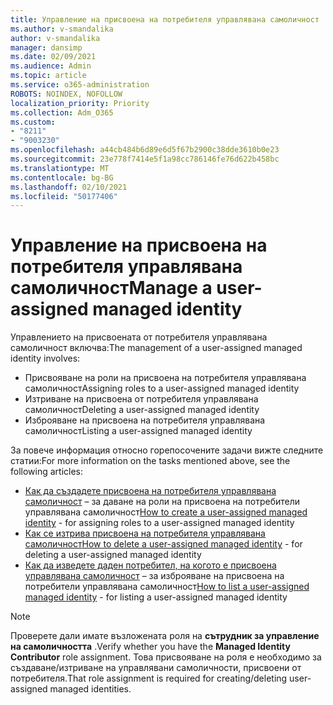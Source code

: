 ```yaml
---
title: Управление на присвоена на потребителя управлявана самоличност
ms.author: v-smandalika
author: v-smandalika
manager: dansimp
ms.date: 02/09/2021
ms.audience: Admin
ms.topic: article
ms.service: o365-administration
ROBOTS: NOINDEX, NOFOLLOW
localization_priority: Priority
ms.collection: Adm_O365
ms.custom:
- "8211"
- "9003230"
ms.openlocfilehash: a44cb484b6d89e6d5f67b2900c38dde3610b0e23
ms.sourcegitcommit: 23e778f7414e5f1a98cc786146fe76d622b458bc
ms.translationtype: MT
ms.contentlocale: bg-BG
ms.lasthandoff: 02/10/2021
ms.locfileid: "50177406"
---
```

# <a name="manage-a-user-assigned-managed-identity"></a><span data-ttu-id="101c9-102">Управление на присвоена на потребителя управлявана самоличност</span><span class="sxs-lookup"><span data-stu-id="101c9-102">Manage a user-assigned managed identity</span></span>

<span data-ttu-id="101c9-103">Управлението на присвоената от потребителя управлявана самоличност включва:</span><span class="sxs-lookup"><span data-stu-id="101c9-103">The management of a user-assigned managed identity involves:</span></span>

- <span data-ttu-id="101c9-104">Присвояване на роли на присвоена на потребителя управлявана самоличност</span><span class="sxs-lookup"><span data-stu-id="101c9-104">Assigning roles to a user-assigned managed identity</span></span>
- <span data-ttu-id="101c9-105">Изтриване на присвоена от потребителя управлявана самоличност</span><span class="sxs-lookup"><span data-stu-id="101c9-105">Deleting a user-assigned managed identity</span></span>
- <span data-ttu-id="101c9-106">Изброяване на присвоена на потребителя управлявана самоличност</span><span class="sxs-lookup"><span data-stu-id="101c9-106">Listing a user-assigned managed identity</span></span>

<span data-ttu-id="101c9-107">За повече информация относно горепосочените задачи вижте следните статии:</span><span class="sxs-lookup"><span data-stu-id="101c9-107">For more information on the tasks mentioned above, see the following articles:</span></span>

- <span data-ttu-id="101c9-108">[Как да създадете присвоена на потребителя управлявана самоличност](https://docs.microsoft.com/azure/active-directory/managed-identities-azure-resources/how-to-manage-ua-identity-portal) – за даване на роли на присвоена на потребители управлявана самоличност</span><span class="sxs-lookup"><span data-stu-id="101c9-108">[How to create a user-assigned managed identity](https://docs.microsoft.com/azure/active-directory/managed-identities-azure-resources/how-to-manage-ua-identity-portal) - for assigning roles to a user-assigned managed identity</span></span>
- <span data-ttu-id="101c9-109">[Как се изтрива присвоена на потребителя управлявана самоличност](https://docs.microsoft.com/azure/active-directory/managed-identities-azure-resources/how-to-manage-ua-identity-portal)</span><span class="sxs-lookup"><span data-stu-id="101c9-109">[How to delete a user-assigned managed identity](https://docs.microsoft.com/azure/active-directory/managed-identities-azure-resources/how-to-manage-ua-identity-portal) - for deleting a user-assigned managed identity</span></span>
- <span data-ttu-id="101c9-110">[Как да изведете даден потребител, на когото е присвоена управлявана самоличност](https://docs.microsoft.com/azure/active-directory/managed-identities-azure-resources/how-to-manage-ua-identity-portal) – за изброяване на присвоена на потребители управлявана самоличност</span><span class="sxs-lookup"><span data-stu-id="101c9-110">[How to list a user-assigned managed identity](https://docs.microsoft.com/azure/active-directory/managed-identities-azure-resources/how-to-manage-ua-identity-portal) - for listing a user-assigned managed identity</span></span>

> [!NOTE]
> <span data-ttu-id="101c9-111">Проверете дали имате възложената роля на **сътрудник за управление на самоличността** .</span><span class="sxs-lookup"><span data-stu-id="101c9-111">Verify whether you have the **Managed Identity Contributor** role assignment.</span></span> <span data-ttu-id="101c9-112">Това присвояване на роля е необходимо за създаване/изтриване на управлявани самоличности, присвоени от потребителя.</span><span class="sxs-lookup"><span data-stu-id="101c9-112">That role assignment is required for creating/deleting user-assigned managed identities.</span></span>
